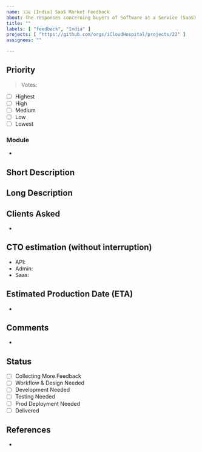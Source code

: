 ```yaml
---
name: 🇮🇳 [India] SaaS Market Feedback
about: The responses concerning buyers of Software as a Service (SaaS) in the Indian market.
title: ""
labels: [ "feedback", "India" ]
projects: [ "https://github.com/orgs/iCloudHospital/projects/22" ]
assignees: ""

---
```


## Priority

<!-- 
  Specify the number.
  e.g. 
    > Votes: 6
-->

> Votes: 

<!-- Set a 'High Priority' label if its priority is 'High' or 'Highest'. -->

- [ ] Highest
- [ ] High
- [ ] Medium
- [ ] Low
- [ ] Lowest

### Module

* 

<!-- 

Select one or provide your own.

* SignUp/SignIn
* Header
* HomePage
  * Banner
  * Why Choose Us
  * Specialities
  * Services
  * Before & After
  * Testimonials
  * Deals
  * Doctors
  * Articles
  * Branches
  * Contact
  * Ad Banner
* Appointment Booking Flow
  * Consultation
  * Deals
  * Payments
* Alerts & Notifications
* Integrations - WhatsApp/SMS/Email
* Over-All & Generic
* Detailed Page
  * Speciality
  * Services
  * Doctor
  * Deal
  * Article
* Footer
* Patient Portal
* Doctor Portal
* Admin Portal
* Patient,Doctor&Admin Portals

--> 

## Short Description



## Long Description



## Clients Asked

<!-- 
  e.g. 
  * Rex hospitals
  * RKR Dental
  * Megha Hospitals 
--> 

* 

## CTO estimation (without interruption)

<!-- 
  Todo, In progress, Done 
-->

* API: 
* Admin: 
* Saas: 

## Estimated Production Date (ETA)

* 

## Comments

* 

## Status

<!--
  * Collecting More Feedback
  * Workflow & Design Needed
  * Development Needed
  * Testing Needed
  * Prod Deployment Needed
  * Delivered
-->

- [ ] Collecting More Feedback
- [ ] Workflow & Design Needed
- [ ] Development Needed
- [ ] Testing Needed
- [ ] Prod Deployment Needed
- [ ] Delivered

## References

<!--
  Please specify related issues and provide helpful links.
  Add GitHub issue links here
-->

* 

